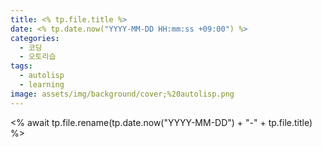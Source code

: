 ```yaml
---
title: <% tp.file.title %>
date: <% tp.date.now("YYYY-MM-DD HH:mm:ss +09:00") %>
categories:
  - 코딩
  - 오토리습
tags:
  - autolisp
  - learning
image: assets/img/background/cover;%20autolisp.png
---
```

<% await tp.file.rename(tp.date.now("YYYY-MM-DD") + "-" + tp.file.title) %>